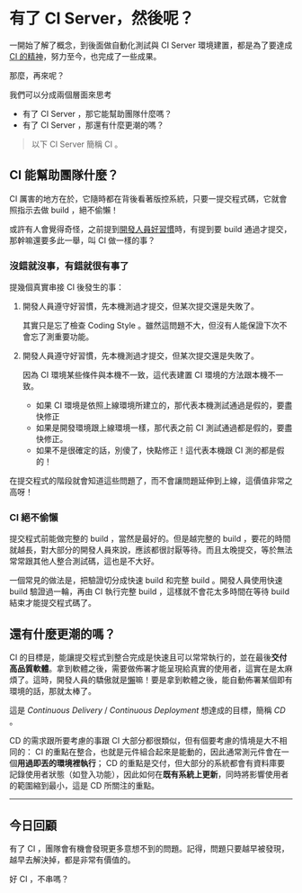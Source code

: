 # 有了 CI Server，然後呢？

一開始了解了概念，到後面做自動化測試與 CI Server 環境建置，都是為了要達成 [CI 的精神][Day 2]，努力至今，也完成了一些成果。

那麼，再來呢？

我們可以分成兩個層面來思考

* 有了 CI Server ，那它能幫助團隊什麼嗎？
* 有了 CI Server ，那還有什麼更潮的嗎？

> 以下 CI Server 簡稱 CI 。

## CI 能幫助團隊什麼？

CI 厲害的地方在於，它隨時都在背後看著版控系統，只要一提交程式碼，它就會照指示去做 build ，絕不偷懶！

或許有人會覺得奇怪，之前提到[開發人員好習慣][Day 5]時，有提到要 build 通過才提交，那幹嘛還要多此一舉，叫 CI 做一樣的事？

### 沒錯就沒事，有錯就很有事了

提幾個真實串接 CI 後發生的事：

1.  開發人員遵守好習慣，先本機測過才提交，但某次提交還是失敗了。

    其實只是忘了檢查 Coding Style 。雖然這問題不大，但沒有人能保證下次不會忘了測重要功能。

2.  開發人員遵守好習慣，先本機測過才提交，但某次提交還是失敗了。

    因為 CI 環境某些條件與本機不一致，這代表建置 CI 環境的方法跟本機不一致。
    * 如果 CI 環境是依照上線環境所建立的，那代表本機測試通過是假的，要盡快修正
    * 如果是開發環境跟上線環境一樣，那代表之前 CI 測試通過都是假的，要盡快修正。
    * 如果不是很確定的話，別傻了，快點修正！這代表本機跟 CI 測的都是假的！

在提交程式的階段就會知道這些問題了，而不會讓問題延伸到上線，這價值非常之高呀！

### CI 絕不偷懶

提交程式前能做完整的 build ，當然是最好的。但是越完整的 build ，要花的時間就越長，對大部分的開發人員來說，應該都很討厭等待。而且太晚提交，等於無法常常跟其他人整合測試碼，這也是不大好。

一個常見的做法是，把驗證切分成快速 build 和完整 build 。開發人員使用快速 build 驗證過一輪，再由 CI 執行完整 build ，這樣就不會花太多時間在等待 build 結束才能提交程式碼了。

## 還有什麼更潮的嗎？

CI 的目標是，能讓提交程式到整合完成是快速且可以常常執行的，並在最後**交付高品質軟體**。拿到軟體之後，需要做佈署才能呈現給真實的使用者，這實在是太麻煩了。這時，開發人員的驕傲就是[懶][Day 8]嘛！要是拿到軟體之後，能自動佈署某個即有環境的話，那就太棒了。

這是 *Continuous Delivery* / *Continuous Deployment* 想達成的目標，簡稱 *CD* 。

CD 的需求跟所要考慮的事跟 CI 大部分都很類似，但有個要考慮的情境是大不相同的： CI 的重點在整合，也就是元件組合起來是能動的，因此通常測元件會在一個**用過即丟的環境裡執行**； CD 的重點是交付，但大部分的系統都會有資料庫要記錄使用者狀態（如登入功能），因此如何在**既有系統上更新**，同時將影響使用者的範圍縮到最小，這是 CD 所關注的重點。

---

## 今日回顧

有了 CI ，團隊會有機會發現更多意想不到的問題。記得，問題只要越早被發現，越早去解決掉，都是非常有價值的。

好 CI ，不串嗎？

[Day 2]: /docs/day02.md
[Day 5]: /docs/day05.md
[Day 8]: /docs/day08.md
